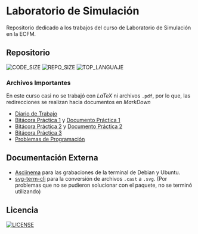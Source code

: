 # Laboratorio de Simulación

Repositorio dedicado a los trabajos del curso de Laboratorio de Simulación
en la ECFM.

## Repositorio
![CODE_SIZE](https://img.shields.io/github/languages/code-size/DSarceno/2022LabSimu201900109?style=for-the-badge)
![REPO_SIZE](https://img.shields.io/github/repo-size/DSarceno/2022LabSimu201900109?style=for-the-badge&color=orange)
![TOP_LANGUAJE](https://img.shields.io/github/languages/top/DSarceno/2022LabSimu201900109?color=FF0000&style=for-the-badge)
### Archivos Importantes
En este curso casi no se trabajó con _LaTeX_ ni archivos <code>.pdf</code>, por lo que, las redirecciones se realizan hacia documentos en _MarkDown_
  - [Diario de Trabajo](./Practicas/README.md)
  - [Bitácora Práctica 1](./Practicas/Practica1/practica1.md) y [Documento Práctica 1](./Practicas/Practica1/Documento/doc.pdf)
  - [Bitácora Práctica 2](./Practicas/Practica2/practica2.md) y [Documento Práctica 2](./Practicas/Practica2/Documento/doc.pdf)
  - [Bitácora Práctica 3](./Practicas/Practica3/practica3.md)
  - [Problemas de Programación](https://github.com/DSarceno/2022LabSimu201900109/blob/main/ProblemasProgramaci%C3%B3n/README.md)

## Documentación Externa
  - [Asciinema](https://github.com/asciinema/asciinema) para las grabaciones de la terminal de Debian y Ubuntu.
  - [svg-term-cli](https://github.com/marionebl/svg-term-cli) para la conversión de archivos <code>.cast</code> a <code>.svg</code>. (Por problemas que no se pudieron solucionar con el paquete, no se terminó utilizando)

## Licencia
[![LICENSE](https://img.shields.io/github/license/DSarceno/2022LabSimu201900109?style=for-the-badge)](LICENSE)

